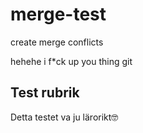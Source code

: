 # merge-test
create merge conflicts

hehehe  i f*ck up you thing
git 

## Test rubrik

Detta testet va ju lärorikt🤓

